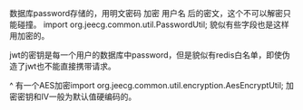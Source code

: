 
数据库password存储的，用明文密码 加密 用户名 后的密文，这个不可以解密只能碰撞。
import org.jeecg.common.util.PasswordUtil;
貌似有些字段也是这样用加密的。


jwt的密钥是每一个用户的数据库中password，但是貌似有redis白名单，即使伪造了jwt也不能直接携带请求。

^
有一个AES加密import org.jeecg.common.util.encryption.AesEncryptUtil;
加密密钥和IV一般为默认值硬编码的。
